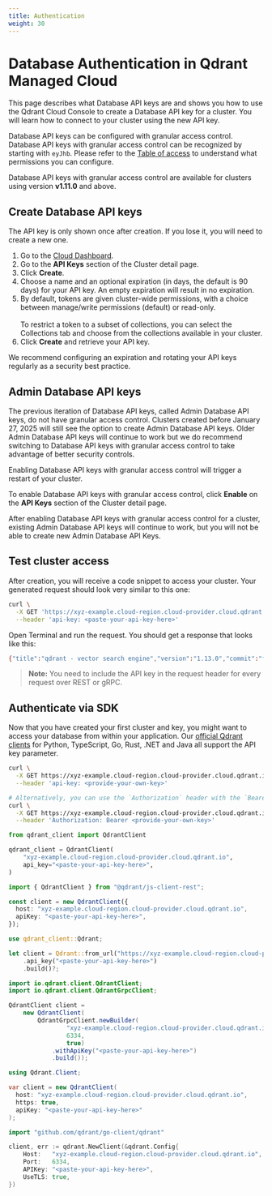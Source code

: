 ```yaml
---
title: Authentication
weight: 30
---
```


# Database Authentication in Qdrant Managed Cloud

This page describes what Database API keys are and shows you how to use the Qdrant Cloud Console to create a Database API key for a cluster. You will learn how to connect to your cluster using the new API key.

Database API keys can be configured with granular access control. Database API keys with granular access control can be recognized by starting with `eyJhb`. Please refer to the [Table of access](/documentation/guides/security/#table-of-access) to understand what permissions you can configure.

Database API keys with granular access control are available for clusters using version **v1.11.0** and above.

## Create Database API keys

<aside role="alert">
    The API key is only shown once after creation. If you lose it, you will need to create a new one. 
</aside>

1. Go to the [Cloud Dashboard](https://qdrant.to/cloud).
2. Go to the **API Keys** section of the Cluster detail page.
3. Click **Create**.
4. Choose a name and an optional expiration (in days, the default is 90 days) for your API key. An empty expiration will result in no expiration.
5. By default, tokens are given cluster-wide permissions, with a choice between manage/write permissions (default) or read-only.<br/><br/>To restrict a token to a subset of collections, you can select the Collections tab and choose from the collections available in your cluster.
6. Click **Create** and retrieve your API key.

We recommend configuring an expiration and rotating your API keys regularly as a security best practice.

## Admin Database API keys

The previous iteration of Database API keys, called Admin Database API keys, do not have granular access control. Clusters created before January 27, 2025 will still see the option to create Admin Database API keys. Older Admin Database API keys will continue to work but we do recommend switching to Database API keys with granular access control to take advantage of better security controls.

<aside role="alert">
    Enabling Database API keys with granular access control will trigger a restart of your cluster.
</aside>

To enable Database API keys with granular access control, click **Enable** on the **API Keys** section of the Cluster detail page.

After enabling Database API keys with granular access control for a cluster, existing Admin Database API keys will continue to work, but you will not be able to create new Admin Database API Keys.

## Test cluster access

After creation, you will receive a code snippet to access your cluster. Your generated request should look very similar to this one:

```bash
curl \
  -X GET 'https://xyz-example.cloud-region.cloud-provider.cloud.qdrant.io:6333' \
  --header 'api-key: <paste-your-api-key-here>'
```
Open Terminal and run the request. You should get a response that looks like this:

```bash
{"title":"qdrant - vector search engine","version":"1.13.0","commit":"ffda0b90c8c44fc43c99adab518b9787fe57bde6"}
```

> **Note:** You need to include the API key in the request header for every
> request over REST or gRPC.

## Authenticate via SDK

Now that you have created your first cluster and key, you might want to access your database from within your application.
Our [official Qdrant clients](/documentation/interfaces/) for Python, TypeScript, Go, Rust, .NET and Java all support the API key parameter. 

```bash
curl \
  -X GET https://xyz-example.cloud-region.cloud-provider.cloud.qdrant.io:6333 \
  --header 'api-key: <provide-your-own-key>'

# Alternatively, you can use the `Authorization` header with the `Bearer` prefix
curl \
  -X GET https://xyz-example.cloud-region.cloud-provider.cloud.qdrant.io:6333 \
  --header 'Authorization: Bearer <provide-your-own-key>'
```

```python
from qdrant_client import QdrantClient

qdrant_client = QdrantClient(
    "xyz-example.cloud-region.cloud-provider.cloud.qdrant.io",
    api_key="<paste-your-api-key-here>",
)
```

```typescript
import { QdrantClient } from "@qdrant/js-client-rest";

const client = new QdrantClient({
  host: "xyz-example.cloud-region.cloud-provider.cloud.qdrant.io",
  apiKey: "<paste-your-api-key-here>",
});
```

```rust
use qdrant_client::Qdrant;

let client = Qdrant::from_url("https://xyz-example.cloud-region.cloud-provider.cloud.qdrant.io:6334")
    .api_key("<paste-your-api-key-here>")
    .build()?;
```

```java
import io.qdrant.client.QdrantClient;
import io.qdrant.client.QdrantGrpcClient;

QdrantClient client =
    new QdrantClient(
        QdrantGrpcClient.newBuilder(
                "xyz-example.cloud-region.cloud-provider.cloud.qdrant.io",
                6334,
                true)
            .withApiKey("<paste-your-api-key-here>")
            .build());
```

```csharp
using Qdrant.Client;

var client = new QdrantClient(
  host: "xyz-example.cloud-region.cloud-provider.cloud.qdrant.io",
  https: true,
  apiKey: "<paste-your-api-key-here>"
);
```

```go
import "github.com/qdrant/go-client/qdrant"

client, err := qdrant.NewClient(&qdrant.Config{
	Host:   "xyz-example.cloud-region.cloud-provider.cloud.qdrant.io",
	Port:   6334,
	APIKey: "<paste-your-api-key-here>",
	UseTLS: true,
})
```
